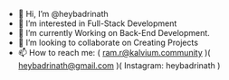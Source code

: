 - 👋 Hi, I’m @heybadrinath
- 👀 I’m interested in Full-Stack Development
- 🌱 I’m currently Working on Back-End Development.
- 💞️ I’m looking to collaborate on Creating Projects
- 📫 How to reach me: ( ram.r@kalvium.community )( heybadrinath@gmail.com )( Instagram: heybadrinath )

<!---
heybadrinath/heybadrinath is a ✨ special ✨ repository because its `README.md` (this file) appears on your GitHub profile.
You can click the Preview link to take a look at your changes.
--->
